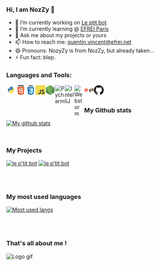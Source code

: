 ### Hi, I am NozZy 👋

- 🔭 I’m currently working on [Le ptit bot](https://github.com/NozyZy/Le-ptit-bot)
- 🌱 I’m currently learning @ [EFREI Paris](https://efrei.fr)
- 💬 Ask me about my projects or yours
- 📫 How to reach me: quentin.vincent@efrei.net
- 😄 Pronouns: NozyZy is from NozZy, but already taken...
- ⚡ Fun fact: blep.

### Languages and Tools:

<img align="left" alt="Python" width="26px" src="https://raw.githubusercontent.com/github/explore/80688e429a7d4ef2fca1e82350fe8e3517d3494d/topics/python/python.png" />
<img align="left" alt="HTML5" width="26px" src="https://raw.githubusercontent.com/github/explore/80688e429a7d4ef2fca1e82350fe8e3517d3494d/topics/html/html.png" />
<img align="left" alt="CSS3" width="26px" src="https://raw.githubusercontent.com/github/explore/80688e429a7d4ef2fca1e82350fe8e3517d3494d/topics/css/css.png" />
<img align="left" alt="JavaScript" width="26px" src="https://raw.githubusercontent.com/github/explore/80688e429a7d4ef2fca1e82350fe8e3517d3494d/topics/javascript/javascript.png" />
<img align="left" alt="Node.js" width="26px" src="https://raw.githubusercontent.com/github/explore/80688e429a7d4ef2fca1e82350fe8e3517d3494d/topics/nodejs/nodejs.png" />
<img align="left" alt="Pycharm" width="26px" src="https://iamactivator.com/wp-content/uploads/2020/01/pycharm-logo-660x660.png" />
<img align="left" alt="IntelliJ" width="26px" src="https://logonoid.com/images/intellij-idea-logo.png" />
<img align="left" alt="Webstorm" width="26px" src="https://logonoid.com/images/webstorm-logo.png" />
<img align="left" alt="Git" width="26px" src="https://raw.githubusercontent.com/github/explore/80688e429a7d4ef2fca1e82350fe8e3517d3494d/topics/git/git.png" />
<img align="left" alt="GitHub" width="26px" src="https://raw.githubusercontent.com/github/explore/78df643247d429f6cc873026c0622819ad797942/topics/github/github.png" />

<br />
<br />

### My Github stats

[![My github stats](https://github-readme-stats.vercel.app/api?username=nozyzy&show_icons=true&theme=dracula)](https://github.com/anuraghazra/github-readme-stats)

<br />

### My Projects

[![le p'tit bot](https://github-readme-stats.vercel.app/api/pin/?username=nozyzy&repo=le-ptit-bot&theme=dracula)](https://github.com/anuraghazra/github-readme-stats)
[![le p'tit bot](https://github-readme-stats.vercel.app/api/pin/?username=nozyzy&repo=lo-potit-bot&theme=dracula)](https://github.com/anuraghazra/github-readme-stats)

<br />
<br />

### My most used languages

[![Most used langs](https://github-readme-stats.vercel.app/api/top-langs/?username=nozyzy&hide=css,c,powershell&theme=dracula)](https://github.com/anuraghazra/github-readme-stats)


<br />
<br />

### That's all about me !

![Logo gif](https://cdn.discordapp.com/attachments/754976677808832512/773575678062624808/Nozzy-tournoie-transparent.gif)
